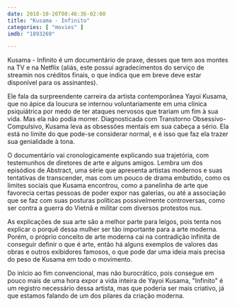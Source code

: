 ```yaml
---
date: 2018-10-26T00:46:36-02:00
title: "Kusama - Infinito"
categories: [ "movies" ]
imdb: "1893269"

---
```

Kusama - Infinito é um documentário de praxe, desses que tem aos montes na TV e na Netflix (aliás, este possui agradecimentos do serviço de streamin nos créditos finais, o que indica que em breve deve estar disponível para os assinantes).

Ele fala da surpreendente carreira da artista contemporânea Yayoi Kusama, que no ápice da loucura se internou voluntariamente em uma clínica psiquiátrica por medo de ter ataques nervosos que trariam um fim à sua vida. Mas ela não podia morrer. Diagnosticada com Transtorno Obsessivo-Compulsivo, Kusama leva as obsessões mentais em sua cabeça a sério. Ela está no limite do que pode-se considerar normal, e é isso que faz ela trazer sua genialidade à tona.

O documentário vai cronologicamente explicando sua trajetória, com testemunhos de diretores de arte e alguns amigos. Lembra um dos episódios de Abstract, uma série que apresenta artistas modernos e suas tentativas de transcender, mas com um pouco de drama embutido, como os limites sociais que Kusama encontrou, como a panelinha de arte que favorecia certas pessoas de poder expor nas galerias, ou até a associação que se faz com suas posturas políticas possivelmente controversas, como ser contra a guerra do Vietnã e militar com diversos protestos nus.

As explicações de sua arte são a melhor parte para leigos, pois tenta nos explicar o porquê dessa mulher ser tão importante para a arte moderna. Porém, o próprio conceito de arte moderna cai na contradição infinita de conseguir definir o que é arte, então há alguns exemplos de valores das obras e outros exibidores famosos, o que pode dar uma ideia mais precisa do peso de Kusama em todo o movimento.

Do início ao fim convencional, mas não burocrático, pois consegue em pouco mais de uma hora expor a vida inteira de Yayoi Kusama, "Infinito" é um registro necessário dessa artista, mas que poderia ser mais criativo, já que estamos falando de um dos pilares da criação moderna.
